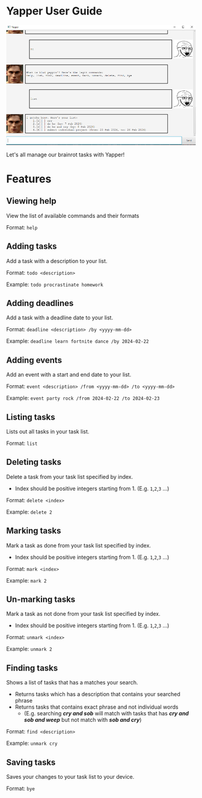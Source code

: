 # Yapper User Guide

![Screenshot of Ui.](Ui.png)

Let's all manage our brainrot tasks with Yapper!

# Features

## Viewing help

View the list of available commands and their formats

Format: `help`

## Adding tasks

Add a task with a description to your list.

Format: `todo <description>`

Example: `todo procrastinate homework`

## Adding deadlines

Add a task with a deadline date to your list.

Format: `deadline <description> /by <yyyy-mm-dd>`

Example: `deadline learn fortnite dance /by 2024-02-22`

## Adding events

Add an event with a start and end date to your list.

Format: `event <description> /from <yyyy-mm-dd> /to <yyyy-mm-dd>`

Example: `event party rock /from 2024-02-22 /to 2024-02-23`

## Listing tasks

Lists out all tasks in your task list.

Format: `list`

## Deleting tasks

Delete a task from your task list specified by index.
* Index should be positive integers starting from 1. (E.g. `1`,`2`,`3` ...)

Format: `delete <index>`

Example: `delete 2`

## Marking tasks

Mark a task as done from your task list specified by index.
* Index should be positive integers starting from 1. (E.g. `1`,`2`,`3` ...)

Format: `mark <index>`

Example: `mark 2`

## Un-marking tasks

Mark a task as not done from your task list specified by index.
* Index should be positive integers starting from 1. (E.g. `1`,`2`,`3` ...)

Format: `unmark <index>`

Example: `unmark 2`

## Finding tasks

Shows a list of tasks that has a matches your search.
* Returns tasks which has a description that contains your searched phrase
* Returns tasks that contains exact phrase and not individual words
  - (E.g. searching _**cry and sob**_ will match with tasks that has _**cry and sob and weep**_ but not match with _**sob and cry**_)

Format: `find <description>`

Example: `unmark cry`

## Saving tasks

Saves your changes to your task list to your device.

Format: `bye`

